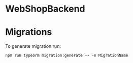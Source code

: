 # WebShopBackend

# Migrations

To generate migration run:

```
npm run typeorm migration:generate -- -n MigrationName
```

